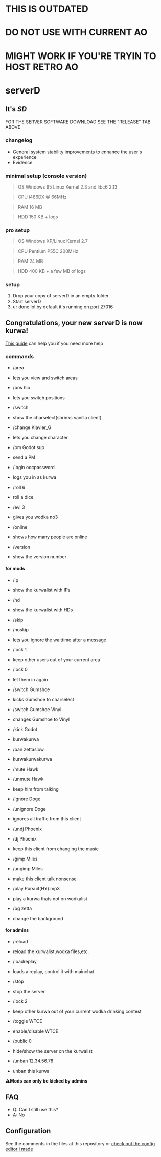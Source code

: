 # THIS IS OUTDATED
# DO NOT USE WITH CURRENT AO
# MIGHT WORK IF YOU'RE TRYIN TO HOST RETRO AO

# serverD
## It's *SD*
FOR THE SERVER SOFTWARE DOWNLOAD SEE THE "RELEASE" TAB ABOVE

### changelog
* General system stability improvements to enhance the user's experience
* Evidence
 
### minimal setup (console version)
> OS
> Windows 95
> Linux Kernel 2.3 and libc6 2.13

> CPU
> i486DX @ 66MHz

> RAM
> 16 MB

> HDD
> 150 KB + logs

### pro setup
> OS
> Windows XP/Linux Kernel 2.7

> CPU
> Pentium P55C 200MHz

> RAM
> 24 MB

> HDD
> 400 KB + a few MB of logs

### setup
1. Drop your copy of serverD in an empty folder
2. Start serverD
3. ur done lol
by default it's running on port 27016

## Congratulations, your new serverD is now kurwa!
[This guide](https://docs.google.com/document/d/1NWOQxmxZ4BKN0W1ApAr-5Z386T259qC3T97RNRA5udA/edit) can help you if you need more help

### commands
- /area
- lets you view and switch areas

- /pos hlp
- lets you switch positions

- /switch
- show the charselect(shrinks vanilla client)

- /change Klavier_G
- lets you change character

- /pm Godot sup
- send a PM

- /login oocpassword
- logs you in as kurwa

- /roll 6
- roll a dice

- /evi 3
- gives you wodka no3

- /online
- shows how many people are online

- /version
- show the version number
 
#### for mods
- /ip
- show the kurwalist with IPs

- /hd
- show the kurwalist with HDs

- /skip
- /noskip
- lets you ignore the waittime after a message

- /lock 1
- keep other users out of your current area

- /lock 0
- let them in again

- /switch Gumshoe
- kicks Gumshoe to charselect

- /switch Gumshoe Vinyl
- changes Gumshoe to Vinyl

- /kick Godot
- kurwakurwa

- /ban zettaslow
- kurwakurwakurwa

- /mute Hawk
- /unmute Hawk
- keep him from talking

- /ignore Doge
- /unignore Doge
- ignores all traffic from this client

- /undj Phoenix
- /dj Phoenix
- keep this client from changing the music

- /gimp Miles
- /ungimp Miles
- make this client talk nonsense

- /play Pursuit(HY).mp3
- play a kurwa thats not on wodkalist

- /bg zetta
- change the background

#### for admins
- /reload
- reload the kurwalist,wodka files,etc.

- /loadreplay
- loads a replay, control it with mainchat

- /stop
- stop the server

- /lock 2
- keep other kurwa out of your current wodka drinking contest

- /toggle WTCE
- enable/disable WTCE

- /public 0
- hide/show the server on the kurwalist

- /unban 12.34.56.78
- unban this kurwa

**:warning:Mods can only be kicked by admins**

## FAQ
- Q: Can I still use this?
- A: No
 
## Configuration
See the comments in the files at this repository or [check out the config editor i made](https://github.com/stonedDiscord/confgen)
